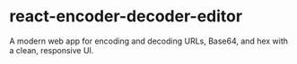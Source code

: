 # react-encoder-decoder-editor
A modern web app for encoding and decoding URLs, Base64, and hex with a clean, responsive UI.
